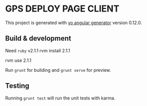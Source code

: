 # GPS DEPLOY PAGE CLIENT

This project is generated with [yo angular generator](https://github.com/yeoman/generator-angular)
version 0.12.0.

## Build & development
Need `ruby` v2.1.1
rvm install 2.1.1

rvm use 2.1.1

Run `grunt` for building and `grunt serve` for preview.

## Testing

Running `grunt test` will run the unit tests with karma.
